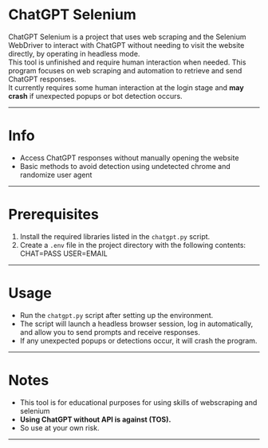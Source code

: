# ChatGPT Selenium

ChatGPT Selenium is a project that uses web scraping and the Selenium WebDriver to interact with ChatGPT without needing to visit the website directly, by operating in headless mode.  
This tool is unfinished and require human interaction when needed. This program focuses on web scraping and automation to retrieve and send ChatGPT responses.  
It currently requires some human interaction at the login stage and **may crash** if unexpected popups or bot detection occurs. 

---

# Info

- Access ChatGPT responses without manually opening the website
- Basic methods to avoid detection using undetected chrome and randomize user agent

---

# Prerequisites

1. Install the required libraries listed in the `chatgpt.py` script.
2. Create a `.env` file in the project directory with the following contents:
CHAT=PASS
USER=EMAIL
---

# Usage

- Run the `chatgpt.py` script after setting up the environment.
- The script will launch a headless browser session, log in automatically, and allow you to send prompts and receive responses.
- If any unexpected popups or detections occur, it will crash the program.

---

# Notes

- This tool is for educational purposes for using skills of webscraping and selenium
- **Using ChatGPT without API is against (TOS).** 
- So use at your own risk.

---
